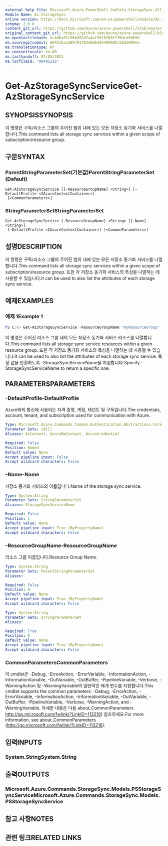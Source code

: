 ```yaml
---
external help file: Microsoft.Azure.PowerShell.Cmdlets.StorageSync.dll-Help.xml
Module Name: Az.StorageSync
online version: https://docs.microsoft.com/en-us/powershell/module/Az.storagesync/get-Azstoragesyncservice
schema: 2.0.0
content_git_url: https://github.com/Azure/azure-powershell/blob/master/src/StorageSync/StorageSync/help/Get-AzStorageSyncService.md
original_content_git_url: https://github.com/Azure/azure-powershell/blob/master/src/StorageSync/StorageSync/help/Get-AzStorageSyncService.md
ms.openlocfilehash: ec446a92c96bd92d7a4af5610f00ff76dcd50b50
ms.sourcegitcommit: 68451baa389791703e666d95469602c5652609ee
ms.translationtype: MT
ms.contentlocale: ko-KR
ms.lasthandoff: 01/05/2021
ms.locfileid: "98491216"
---
```

# <span data-ttu-id="838b4-101">Get-AzStorageSyncService</span><span class="sxs-lookup"><span data-stu-id="838b4-101">Get-AzStorageSyncService</span></span>

## <span data-ttu-id="838b4-102">SYNOPSIS</span><span class="sxs-lookup"><span data-stu-id="838b4-102">SYNOPSIS</span></span>
<span data-ttu-id="838b4-103">이 명령은 구독/리소스 그룹의 주어진 범위 내에 있는 모든 저장소 동기화 서비스를 나열합니다.</span><span class="sxs-lookup"><span data-stu-id="838b4-103">This command lists all storage sync services within a given scope of subscription/resource group.</span></span>

## <span data-ttu-id="838b4-104">구문</span><span class="sxs-lookup"><span data-stu-id="838b4-104">SYNTAX</span></span>

### <span data-ttu-id="838b4-105">ParentStringParameterSet(기본값)</span><span class="sxs-lookup"><span data-stu-id="838b4-105">ParentStringParameterSet (Default)</span></span>
```
Get-AzStorageSyncService [[-ResourceGroupName] <String>] [-DefaultProfile <IAzureContextContainer>]
 [<CommonParameters>]
```

### <span data-ttu-id="838b4-106">StringParameterSet</span><span class="sxs-lookup"><span data-stu-id="838b4-106">StringParameterSet</span></span>
```
Get-AzStorageSyncService [-ResourceGroupName] <String> [[-Name] <String>]
 [-DefaultProfile <IAzureContextContainer>] [<CommonParameters>]
```

## <span data-ttu-id="838b4-107">설명</span><span class="sxs-lookup"><span data-stu-id="838b4-107">DESCRIPTION</span></span>
<span data-ttu-id="838b4-108">이 명령은 구독/리소스 그룹의 주어진 범위 내에 있는 모든 저장소 동기화 서비스를 나열합니다.</span><span class="sxs-lookup"><span data-stu-id="838b4-108">This command lists all storage sync services within a given scope of subscription/resource group.</span></span> <span data-ttu-id="838b4-109">또한 각 저장소 동기화 서비스의 특성을 나열하는 데 사용할 수 있습니다.</span><span class="sxs-lookup"><span data-stu-id="838b4-109">It can be used to also list the attributes of each storage sync service.</span></span>

## <span data-ttu-id="838b4-110">예제</span><span class="sxs-lookup"><span data-stu-id="838b4-110">EXAMPLES</span></span>

### <span data-ttu-id="838b4-111">예제 1</span><span class="sxs-lookup"><span data-stu-id="838b4-111">Example 1</span></span>
```powershell
PS C:\> Get-AzStorageSyncService -ResourceGroupName "myResourceGroup"
```

<span data-ttu-id="838b4-112">이 명령은 주어진 리소스 그룹 내의 모든 저장소 동기화 서비스 리소스를 나열합니다.</span><span class="sxs-lookup"><span data-stu-id="838b4-112">This command lists all storage sync service resources within a given resource group.</span></span> <span data-ttu-id="838b4-113">또한 각 저장소 동기화 서비스의 특성을 나열하는 데 사용할 수 있습니다.</span><span class="sxs-lookup"><span data-stu-id="838b4-113">It can be used to also list the attributes of each storage sync service.</span></span> <span data-ttu-id="838b4-114">특정 값을 반환하도록 -StorageSyncServiceName을 지정합니다.</span><span class="sxs-lookup"><span data-stu-id="838b4-114">Specify -StorageSyncServiceName to return a specific one.</span></span>

## <span data-ttu-id="838b4-115">PARAMETERS</span><span class="sxs-lookup"><span data-stu-id="838b4-115">PARAMETERS</span></span>

### <span data-ttu-id="838b4-116">-DefaultProfile</span><span class="sxs-lookup"><span data-stu-id="838b4-116">-DefaultProfile</span></span>
<span data-ttu-id="838b4-117">Azure와의 통신에 사용되는 자격 증명, 계정, 테넌트 및 구독입니다.</span><span class="sxs-lookup"><span data-stu-id="838b4-117">The credentials, account, tenant, and subscription used for communication with Azure.</span></span>

```yaml
Type: Microsoft.Azure.Commands.Common.Authentication.Abstractions.Core.IAzureContextContainer
Parameter Sets: (All)
Aliases: AzContext, AzureRmContext, AzureCredential

Required: False
Position: Named
Default value: None
Accept pipeline input: False
Accept wildcard characters: False
```

### <span data-ttu-id="838b4-118">-Name</span><span class="sxs-lookup"><span data-stu-id="838b4-118">-Name</span></span>
<span data-ttu-id="838b4-119">저장소 동기화 서비스의 이름입니다.</span><span class="sxs-lookup"><span data-stu-id="838b4-119">Name of the storage sync service.</span></span>

```yaml
Type: System.String
Parameter Sets: StringParameterSet
Aliases: StorageSyncServiceName

Required: False
Position: 1
Default value: None
Accept pipeline input: True (ByPropertyName)
Accept wildcard characters: False
```

### <span data-ttu-id="838b4-120">-ResourceGroupName</span><span class="sxs-lookup"><span data-stu-id="838b4-120">-ResourceGroupName</span></span>
<span data-ttu-id="838b4-121">리소스 그룹 이름입니다.</span><span class="sxs-lookup"><span data-stu-id="838b4-121">Resource Group Name.</span></span>

```yaml
Type: System.String
Parameter Sets: ParentStringParameterSet
Aliases:

Required: False
Position: 0
Default value: None
Accept pipeline input: True (ByPropertyName)
Accept wildcard characters: False
```

```yaml
Type: System.String
Parameter Sets: StringParameterSet
Aliases:

Required: True
Position: 0
Default value: None
Accept pipeline input: True (ByPropertyName)
Accept wildcard characters: False
```

### <span data-ttu-id="838b4-122">CommonParameters</span><span class="sxs-lookup"><span data-stu-id="838b4-122">CommonParameters</span></span>
<span data-ttu-id="838b4-123">이 cmdlet은 -Debug, -ErrorAction, -ErrorVariable, -InformationAction, -InformationVariable, -OutVariable, -OutBuffer, -PipelineVariable, -Verbose, -WarningAction 및 -WarningVariable의 일반적인 매개 변수를 지원합니다.</span><span class="sxs-lookup"><span data-stu-id="838b4-123">This cmdlet supports the common parameters: -Debug, -ErrorAction, -ErrorVariable, -InformationAction, -InformationVariable, -OutVariable, -OutBuffer, -PipelineVariable, -Verbose, -WarningAction, and -WarningVariable.</span></span> <span data-ttu-id="838b4-124">자세한 내용은 다음 about_CommonParameters http://go.microsoft.com/fwlink/?LinkID=113216) 참조하세요.</span><span class="sxs-lookup"><span data-stu-id="838b4-124">For more information, see about_CommonParameters (http://go.microsoft.com/fwlink/?LinkID=113216).</span></span>

## <span data-ttu-id="838b4-125">입력</span><span class="sxs-lookup"><span data-stu-id="838b4-125">INPUTS</span></span>

### <span data-ttu-id="838b4-126">System.String</span><span class="sxs-lookup"><span data-stu-id="838b4-126">System.String</span></span>

## <span data-ttu-id="838b4-127">출력</span><span class="sxs-lookup"><span data-stu-id="838b4-127">OUTPUTS</span></span>

### <span data-ttu-id="838b4-128">Microsoft.Azure.Commands.StorageSync.Models.PSStorageSyncService</span><span class="sxs-lookup"><span data-stu-id="838b4-128">Microsoft.Azure.Commands.StorageSync.Models.PSStorageSyncService</span></span>

## <span data-ttu-id="838b4-129">참고 사항</span><span class="sxs-lookup"><span data-stu-id="838b4-129">NOTES</span></span>

## <span data-ttu-id="838b4-130">관련 링크</span><span class="sxs-lookup"><span data-stu-id="838b4-130">RELATED LINKS</span></span>
